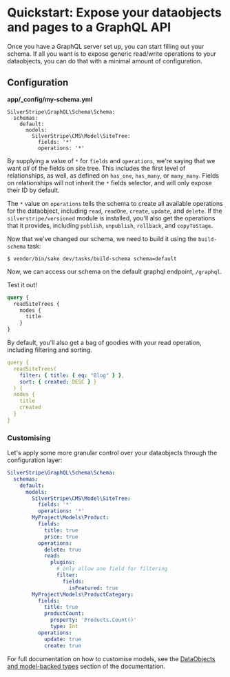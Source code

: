 # Quickstart: Expose your dataobjects and pages to a GraphQL API

Once you have a GraphQL server set up, you can start filling out your schema. If all you want
is to expose generic read/write operations to your dataobjects, you can do that
with a minimal amount of configuration.

## Configuration

**app/_config/my-schema.yml**
```
SilverStripe\GraphQL\Schema\Schema:
  schemas:
    default:
      models:
        SilverStripe\CMS\Model\SiteTree:
          fields: '*'
          operations: '*'
```

By supplying a value of `*` for `fields` and `operations`, we're saying that we want _all_ of the fields
on site tree. This includes the first level of relationships, as well, as defined on `has_one`, `has_many`,
or `many_many`. Fields on relationships will not inherit the `*` fields selector, and will only expose their ID
by default.

The `*` value on `operations` tells the schema to create all available operations for the dataobject, including
`read`, `readOne`, `create`, `update`, and `delete`. If the `silverstripe/versioned` module is installed, you'll
also get the operations that it provides, including `publish`, `unpublish`, `rollback`, and `copyToStage`.

Now that we've changed our schema, we need to build it using the `build-schema` task:

`$ vendor/bin/sake dev/tasks/build-schema schema=default`

Now, we can access our schema on the default graphql endpoint, `/graphql`.

Test it out!

```graphql
query {
  readSiteTrees {
    nodes {
      title
    }
}
```

By default, you'll also get a bag of goodies with your read operation, including filtering and sorting.

```yaml
query {
  readSiteTrees(
    filter: { title: { eq: "Blog" } },
    sort: { created: DESC } }
  ) {
  nodes {
    title
    created
  }
}

```

### Customising

Let's apply some more granular control over your dataobjects through the configuration layer:

```yaml
SilverStripe\GraphQL\Schema\Schema:
  schemas:
    default:
      models:
        SilverStripe\CMS\Model\SiteTree:
          fields: '*'
          operations: '*'
        MyProject\Models\Product:
          fields:
            title: true
            price: true
          operations:
            delete: true
            read:
              plugins:
                # only allow one field for filtering
                filter:
                  fields:
                    isFeatured: true
        MyProject\Models\ProductCategory:
          fields:
            title: true
            productCount:
              property: 'Products.Count()'
              type: Int
          operations:
            update: true
            create: true
```

For full documentation on how to customise models, see the [DataObjects and model-backed types](models/index.md)
section of the documentation.

